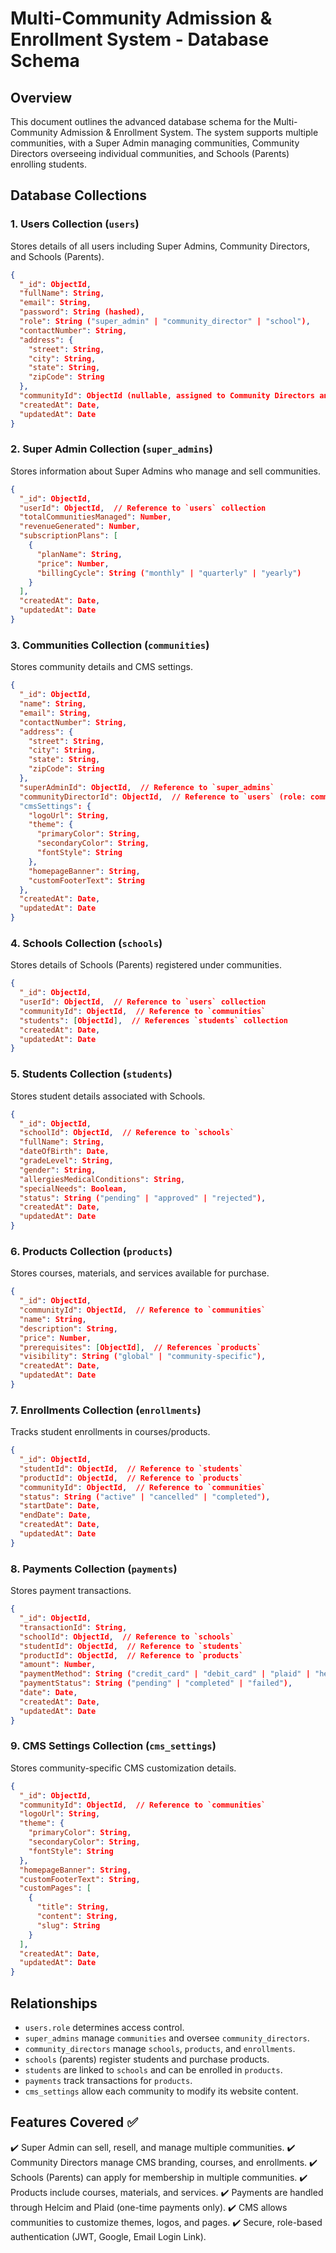 # Multi-Community Admission & Enrollment System - Database Schema

## Overview
This document outlines the advanced database schema for the Multi-Community Admission & Enrollment System. The system supports multiple communities, with a Super Admin managing communities, Community Directors overseeing individual communities, and Schools (Parents) enrolling students.

## Database Collections

### 1. Users Collection (`users`)
Stores details of all users including Super Admins, Community Directors, and Schools (Parents).

```json
{
  "_id": ObjectId,
  "fullName": String,
  "email": String,
  "password": String (hashed),
  "role": String ("super_admin" | "community_director" | "school"),
  "contactNumber": String,
  "address": {
    "street": String,
    "city": String,
    "state": String,
    "zipCode": String
  },
  "communityId": ObjectId (nullable, assigned to Community Directors and Schools),
  "createdAt": Date,
  "updatedAt": Date
}
```

### 2. Super Admin Collection (`super_admins`)
Stores information about Super Admins who manage and sell communities.

```json
{
  "_id": ObjectId,
  "userId": ObjectId,  // Reference to `users` collection
  "totalCommunitiesManaged": Number,
  "revenueGenerated": Number,
  "subscriptionPlans": [
    {
      "planName": String,
      "price": Number,
      "billingCycle": String ("monthly" | "quarterly" | "yearly")
    }
  ],
  "createdAt": Date,
  "updatedAt": Date
}
```

### 3. Communities Collection (`communities`)
Stores community details and CMS settings.

```json
{
  "_id": ObjectId,
  "name": String,
  "email": String,
  "contactNumber": String,
  "address": {
    "street": String,
    "city": String,
    "state": String,
    "zipCode": String
  },
  "superAdminId": ObjectId,  // Reference to `super_admins`
  "communityDirectorId": ObjectId,  // Reference to `users` (role: community_director)
  "cmsSettings": {
    "logoUrl": String,
    "theme": {
      "primaryColor": String,
      "secondaryColor": String,
      "fontStyle": String
    },
    "homepageBanner": String,
    "customFooterText": String
  },
  "createdAt": Date,
  "updatedAt": Date
}
```

### 4. Schools Collection (`schools`)
Stores details of Schools (Parents) registered under communities.

```json
{
  "_id": ObjectId,
  "userId": ObjectId,  // Reference to `users` collection
  "communityId": ObjectId,  // Reference to `communities`
  "students": [ObjectId],  // References `students` collection
  "createdAt": Date,
  "updatedAt": Date
}
```

### 5. Students Collection (`students`)
Stores student details associated with Schools.

```json
{
  "_id": ObjectId,
  "schoolId": ObjectId,  // Reference to `schools`
  "fullName": String,
  "dateOfBirth": Date,
  "gradeLevel": String,
  "gender": String,
  "allergiesMedicalConditions": String,
  "specialNeeds": Boolean,
  "status": String ("pending" | "approved" | "rejected"),
  "createdAt": Date,
  "updatedAt": Date
}
```

### 6. Products Collection (`products`)
Stores courses, materials, and services available for purchase.

```json
{
  "_id": ObjectId,
  "communityId": ObjectId,  // Reference to `communities`
  "name": String,
  "description": String,
  "price": Number,
  "prerequisites": [ObjectId],  // References `products`
  "visibility": String ("global" | "community-specific"),
  "createdAt": Date,
  "updatedAt": Date
}
```

### 7. Enrollments Collection (`enrollments`)
Tracks student enrollments in courses/products.

```json
{
  "_id": ObjectId,
  "studentId": ObjectId,  // Reference to `students`
  "productId": ObjectId,  // Reference to `products`
  "communityId": ObjectId,  // Reference to `communities`
  "status": String ("active" | "cancelled" | "completed"),
  "startDate": Date,
  "endDate": Date,
  "createdAt": Date,
  "updatedAt": Date
}
```

### 8. Payments Collection (`payments`)
Stores payment transactions.

```json
{
  "_id": ObjectId,
  "transactionId": String,
  "schoolId": ObjectId,  // Reference to `schools`
  "studentId": ObjectId,  // Reference to `students`
  "productId": ObjectId,  // Reference to `products`
  "amount": Number,
  "paymentMethod": String ("credit_card" | "debit_card" | "plaid" | "helcim"),
  "paymentStatus": String ("pending" | "completed" | "failed"),
  "date": Date,
  "createdAt": Date,
  "updatedAt": Date
}
```

### 9. CMS Settings Collection (`cms_settings`)
Stores community-specific CMS customization details.

```json
{
  "_id": ObjectId,
  "communityId": ObjectId,  // Reference to `communities`
  "logoUrl": String,
  "theme": {
    "primaryColor": String,
    "secondaryColor": String,
    "fontStyle": String
  },
  "homepageBanner": String,
  "customFooterText": String,
  "customPages": [
    {
      "title": String,
      "content": String,
      "slug": String
    }
  ],
  "createdAt": Date,
  "updatedAt": Date
}
```

## Relationships
- `users.role` determines access control.
- `super_admins` manage `communities` and oversee `community_directors`.
- `community_directors` manage `schools`, `products`, and `enrollments`.
- `schools` (parents) register students and purchase products.
- `students` are linked to `schools` and can be enrolled in `products`.
- `payments` track transactions for `products`.
- `cms_settings` allow each community to modify its website content.

## Features Covered ✅
✔️ Super Admin can sell, resell, and manage multiple communities.
✔️ Community Directors manage CMS branding, courses, and enrollments.
✔️ Schools (Parents) can apply for membership in multiple communities.
✔️ Products include courses, materials, and services.
✔️ Payments are handled through Helcim and Plaid (one-time payments only).
✔️ CMS allows communities to customize themes, logos, and pages.
✔️ Secure, role-based authentication (JWT, Google, Email Login Link).


